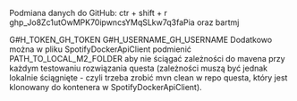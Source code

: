 Podmiana danych do GitHub:
ctr + shift + r
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 oraz 
bartmj

G#H_TOKEN_GH_TOKEN
G#H_USERNAME_GH_USERNAME
Dodatkowo można w pliku SpotifyDockerApiClient podmienić PATH_TO_LOCAL_M2_FOLDER
aby nie ściągać zależności do mavena przy każdym testowaniu rozwiązania questa
(zależności muszą być jednak lokalnie ściągnięte - czyli trzeba zrobić mvn clean w repo questa, który jest klonowany do kontenera w SpotifyDockerApiClient).
